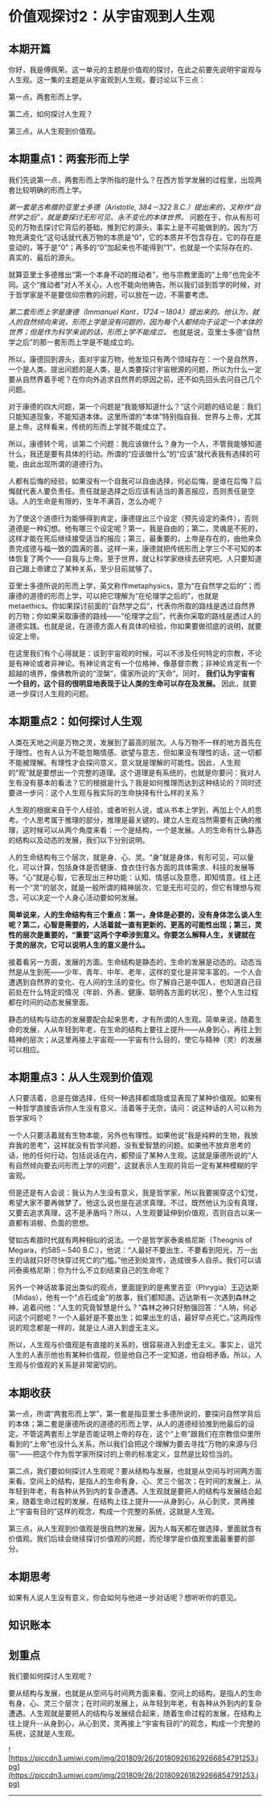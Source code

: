 # 价值观探讨2：从宇宙观到人生观

## 本期开篇

你好，我是傅佩荣。这一单元的主题是价值观的探讨，在此之前要先说明宇宙观与人生观。这一集的主题是从宇宙观到人生观，要讨论以下三点：

第一点，两套形而上学。

第二点，如何探讨人生观？

第三点，从人生观到价值观。

## 本期重点1：两套形而上学

我们先说第一点，两套形而上学所指的是什么？在西方哲学发展的过程里，出现两套比较明确的形而上学。

 *第一套是古希腊的亚里士多德（Aristotle, 384－322 B.C.）提出来的，又称作“自然学之后”，就是要探讨无形可见、永不变化的本体世界。* 问题在于，你从有形可见的万物去探讨它背后的基础，推到它的源头，事实上是不可能做到的。因为“万物充满变化”这句话就代表万物的本质是“0”，它的本质并不包含存在，它的存在是变动的，等于是“0”；再多的“0”加起来也不能得到“1”，也就是一个实际存在的、真实的、最后的源头。

就算亚里士多德推出“第一个本身不动的推动者”，他与宗教里面的“上帝”也完全不同。这个“推动者”对人不关心，人也不能向他祷告。所以我们谈到哲学的时候，对于哲学家是不是要信仰宗教的问题，可以放在一边，不需要考虑。

 *第二套形而上学是康德（Immanuel Kant，1724－1804）提出来的。他认为，就人的自然倾向来说，形而上学是没有问题的，因为每个人都倾向于设定一个本体的世界；但是作为科学来说的话，形而上学不能成立。* 也就是说，亚里士多德“自然学之后”的那一套形而上学是不能成立的。

所以，康德回到源头，面对宇宙万物，他发现只有两个领域存在：一个是自然界，一个是人类。提出问题的是人类，是人类要探讨宇宙根源的问题，所以为什么一定要从自然界着手呢？在你向外追求自然界的原因之前，还不如先回头去问自己几个问题。

对于康德的四大问题，第一个问题是“我能够知道什么？”这个问题的结论是：我们只能知道现象，不能知道本体。这里所谓的“本体”特别指自我、世界与上帝，尤其是上帝。这样看来，传统的形而上学就不能成立了。

所以，康德转个弯，谈第二个问题：我应该做什么？身为一个人，不管我能够知道什么，我还是要有具体的行动。所谓的“应该做什么”的“应该”就代表我有选择的可能，由此出现所谓的道德行为。

人都有后悔的经验，如果没有一个自我可以自由选择，何必后悔，是谁在后悔？后悔就代表人要负责任。责任就是选择之后应该有适当的善恶报应，否则责任是空话。人的生命是有限的，生年不满百，怎么办呢？

为了使这个道德行为能够得到肯定，康德提出三个设定（预先设定的条件），否则道德是一种幻想。他有哪三个设定呢？第一，我是自由的；第二，灵魂是不死的，这样才能在死后继续接受适当的报应；第三，最重要的，上帝是存在的，由他来负责完成德与福一致的圆满的善。这样一来，康德就把传统形而上学三个不可知的本体恢复了两个——自我与上帝。至于世界，就让科学家继续去研究吧。人只要知道自己跟上帝建立了某种关系，至少目前就够了。

亚里士多德所说的形而上学，英文称作metaphysics，意为“在自然学之后的”；而康德的道德的形而上学，可以把它理解为“在伦理学之后的”，也就是metaethics。你如果探讨前面的“自然学之后”，代表你所取的路线是透过自然界的万物；你如果采取康德的路线——“伦理学之后”，代表你采取的路线是透过人的道德实践。也就是说，在道德方面人有具体的经验，你如果要做彻底的说明，就要设定上帝。

在这里我们有个心得就是：谈到宇宙观的时候，可以不涉及任何特定的宗教，不论是有神论或者非神论。有神论肯定有一个位格神，像基督宗教；非神论肯定有一个超越的境界，像佛教所说的“涅槃”，儒家所说的“天命”。同时， **我们认为宇宙有一个目的，这个目的很明显地表现于让人类的生命可以存在及发展。** 因此，就要进一步探讨人生观的问题。

## 本期重点2：如何探讨人生观

人类在天地之间是万物之灵，发展到了最高的层次。人与万物不一样的地方首先在于理性。也有人认为不能忽略情感、欲望与意志，但如果没有理性的话，这一切都不能被理解。有理性才会探问意义，意义就是理解的可能性。因此，人生观的“观”就是要想出一个完整的道理。这个道理是有系统的，也就是你要问：我对人生有没有基本的看法？它的根据是什么？我是如何推理而达到这种结论的？同时还要进一步问：这个人生观与我实际的生命抉择有什么样的关系？

人生观的根据来自于个人经验，或者听别人说，或从书本上学到，再加上个人的思考。个人思考属于推理的部分，推理是最关键的。建立人生观当然需要有正确的推理，这时候可以从两个角度来看：一个是结构，一个是发展。人的生命有什么静态的结构以及动态的发展，我们以下分别说明。

人的生命结构有三个层次，就是身、心、灵。“身”就是身体，有形可见，可以量化，可以计算，包括身体是否健康、食衣住行各方面的具体需求、科技的发展等等。“心”就是心智，它表现出三种功能：认知、情感以及意愿，即知情意。往上还有一个“灵”的层次，就是一般所谓的精神层次，它是无形可见的，但它有理想与观念，可以决定一个人身心活动要如何发展。

 **简单说来，人的生命结构有三个重点：第一，身体是必要的，没有身体怎么谈人生呢？第二，心智是需要的，人活着就一直有更新的、更高的可能性出现；第三，灵性的层次是重要的，“重要”这两个字牵涉到意义。你要怎么解释人生，关键就在于灵的层次，它可以说明人生的意义是什么。**

接着看另一方面，发展的方面。生命结构是静态的，生命的发展是动态的。动态当然是从生到死——少年、青年、中年、老年，这样的变化是非常丰富的。一个人会遭遇到自然界的变化、在人间的生活的变化。你了解自己是中国人，也知道自己目前处在什么特定的情况（年龄、外表、健康、聪明各方面的状况），整个人生过程都在时间的动态发展里面。

静态的结构与动态的发展要配合起来思考，才有所谓的人生观。简单来说，随着生命的发展，人从年轻到年老，在生命的结构上要往上提升——从身到心，再往上到精神的层次；从这里再接上宇宙观——宇宙有什么目的，使它与精神（灵）的发展可以相应。

## 本期重点3：从人生观到价值观

人只要活着，总是在做选择，任何一种选择都或隐或显表现了某种价值观。如果有一种哲学直接告诉你人生没有意义、活着等于无奈，请问：说这种话的人可以称为哲学家吗？

一个人只要活着就有生物本能，另外也有理性。如果他说“我是纯粹的生物，我放弃我的思考”，这样就没有哲学问题，没有爱智慧的问题。如果他不放弃思考的话，他的任何行动，包括说话在内，都预设了某种人生观。这就是康德所说的“人有自然倾向要去问形而上学的问题”，这就表示人生观的背后一定有某种模糊的宇宙观。

但是还是有人会说：我认为人生没有意义，我是哲学家，所以我要揭穿这个幻觉，希望大家不要再做梦了。他这么说也是在追求真理。不过，既然他认为没有真理，又要去追求真理，这不是矛盾吗？所以，人生观要延伸到价值观，否则自古以来一直都有消极、负面的思想。

譬如古希腊时代就有两种相似的说法。一个是哲学家泰奥格尼斯（Theognis of Megara，约585－540 B.C.），他说：“人最好不要出生，不要看到阳光，万一出生的话就只好尽快穿过死亡的门槛。”他还到处宣传，造成很多人自杀。我们可以请问泰奥格尼斯：你为什么不立刻结束自己的生命呢？

另外一个神话故事说出类似的观点，里面提到的是弗里吉亚（Phrygia）王迈达斯（Midas），他有一个“点石成金”的故事，我们都知道。迈达斯有一次遇到森林之神，追着问他：“人生的究竟智慧是什么？”森林之神只好勉强回答：“人呐，何必问这个问题呢？一个人最好是不要出生；如果出生的话，最好早点死亡。”这两段传说的观念都是一样的，就是让人进入到虚无主义。

所以，人生观与价值观是有直接的关系的，很容易进入到虚无主义。事实上，诅咒人生的人表示他也有某种价值观，但是他自己不一定知道，他自相矛盾。所以，人生观与价值观的关系是非常密切的。

## 本期收获

第一点，所谓“两套形而上学”，第一套是指亚里士多德所说的，要探问自然学背后的本体；第二套是康德所说的道德的形而上学，从人的道德经验推到他最后的设定。不管这两套形上学是否能证明上帝的存在，这个“上帝”跟我们在宗教信仰里所看到的“上帝”也没什么关系，所以我们会把这个理解为要去寻找“万物的来源与归宿”——把这个作为哲学家所探讨的上帝的标准定义，显然是比较恰当的。

第二点，我们要如何探讨人生观呢？要从结构与发展，也就是从空间与时间两方面来看。空间上的结构，是指人的生命有身、心、灵三个层次；在时间的发展上，从年轻到年老，有各种从外到内的复杂遭遇。人生观就是要把人的结构与发展结合起来，随着生命过程的发展，在结构上往上提升——从身到心，从心到灵，灵再接上“宇宙有目的”这样的观念，构成一个完整的系统，这就是人生观。

第三点，从人生观到价值观是很自然的发展，因为人每天都在做选择，里面就含有价值观。我们后续会继续探讨价值观的问题，而伦理学是价值观里面最重要的部分。

## 本期思考

如果有人说人生没有意义，你会如何与他进一步对话呢？想听听你的意见。

## 知识账本

## 划重点

我们要如何探讨人生观呢？

要从结构与发展，也就是从空间与时间两方面来看。空间上的结构，是指人的生命有身、心、灵三个层次；在时间的发展上，从年轻到年老，有各种从外到内的复杂遭遇。人生观就是要把人的结构与发展结合起来，随着生命过程的发展，在结构上往上提升--从身到心，从心到灵，灵再接上“宇宙有目的”的观念，构成一个完整的系统，这就是人生观。

![https://piccdn3.umiwi.com/img/201809/26/201809261629266854791253.jpg](https://piccdn3.umiwi.com/img/201809/26/201809261629266854791253.jpg)

---

